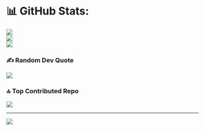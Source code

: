 # 📊 GitHub Stats:
![](https://github-readme-stats.vercel.app/api?username=subhadipsinha722133&theme=dark&hide_border=false&include_all_commits=false&count_private=false)<br/>
![](https://nirzak-streak-stats.vercel.app/?user=subhadipsinha722133&theme=dark&hide_border=false)<br/>
![](https://github-readme-stats.vercel.app/api/top-langs/?username=subhadipsinha722133&theme=dark&hide_border=false&include_all_commits=false&count_private=false&layout=compact)

### ✍️ Random Dev Quote
![](https://quotes-github-readme.vercel.app/api?type=vetical&theme=radical)

### 🔝 Top Contributed Repo
![](https://github-contributor-stats.vercel.app/api?username=subhadipsinha722133&limit=5&theme=dark&combine_all_yearly_contributions=true)

---
[![](https://visitcount.itsvg.in/api?id=subhadipsinha722133&icon=0&color=0)](https://visitcount.itsvg.in)

<!-- Proudly created with GPRM ( https://gprm.itsvg.in ) -->
